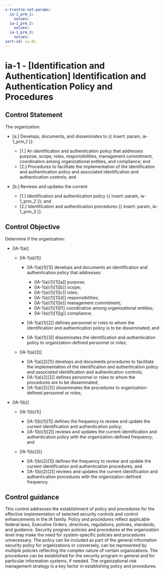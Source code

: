 ```yaml
---
x-trestle-set-params:
  ia-1_prm_1:
    values:
  ia-1_prm_2:
    values:
  ia-1_prm_3:
    values:
sort-id: ia-01
---
```


# ia-1 - \[Identification and Authentication\] Identification and Authentication Policy and Procedures

## Control Statement

The organization:

- \[a.\] Develops, documents, and disseminates to {{ insert: param, ia-1_prm_1 }}:

  - \[1.\] An identification and authentication policy that addresses purpose, scope, roles, responsibilities, management commitment, coordination among organizational entities, and compliance; and
  - \[2.\] Procedures to facilitate the implementation of the identification and authentication policy and associated identification and authentication controls; and

- \[b.\] Reviews and updates the current:

  - \[1.\] Identification and authentication policy {{ insert: param, ia-1_prm_2 }}; and
  - \[2.\] Identification and authentication procedures {{ insert: param, ia-1_prm_3 }}.

## Control Objective

Determine if the organization:

- \[IA-1(a)\]

  - \[IA-1(a)(1)\]

    - \[IA-1(a)(1)[1]\] develops and documents an identification and authentication policy that addresses:

      - \[IA-1(a)(1)[1][a]\] purpose;
      - \[IA-1(a)(1)[1][b]\] scope;
      - \[IA-1(a)(1)[1][c]\] roles;
      - \[IA-1(a)(1)[1][d]\] responsibilities;
      - \[IA-1(a)(1)[1][e]\] management commitment;
      - \[IA-1(a)(1)[1][f]\] coordination among organizational entities;
      - \[IA-1(a)(1)[1][g]\] compliance;

    - \[IA-1(a)(1)[2]\] defines personnel or roles to whom the identification and authentication policy is to be disseminated; and
    - \[IA-1(a)(1)[3]\] disseminates the identification and authentication policy to organization-defined personnel or roles;

  - \[IA-1(a)(2)\]

    - \[IA-1(a)(2)[1]\] develops and documents procedures to facilitate the implementation of the identification and authentication policy and associated identification and authentication controls;
    - \[IA-1(a)(2)[2]\] defines personnel or roles to whom the procedures are to be disseminated;
    - \[IA-1(a)(2)[3]\] disseminates the procedures to organization-defined personnel or roles;

- \[IA-1(b)\]

  - \[IA-1(b)(1)\]

    - \[IA-1(b)(1)[1]\] defines the frequency to review and update the current identification and authentication policy;
    - \[IA-1(b)(1)[2]\] reviews and updates the current identification and authentication policy with the organization-defined frequency; and

  - \[IA-1(b)(2)\]

    - \[IA-1(b)(2)[1]\] defines the frequency to review and update the current identification and authentication procedures; and
    - \[IA-1(b)(2)[2]\] reviews and updates the current identification and authentication procedures with the organization-defined frequency.

## Control guidance

This control addresses the establishment of policy and procedures for the effective implementation of selected security controls and control enhancements in the IA family. Policy and procedures reflect applicable federal laws, Executive Orders, directives, regulations, policies, standards, and guidance. Security program policies and procedures at the organization level may make the need for system-specific policies and procedures unnecessary. The policy can be included as part of the general information security policy for organizations or conversely, can be represented by multiple policies reflecting the complex nature of certain organizations. The procedures can be established for the security program in general and for particular information systems, if needed. The organizational risk management strategy is a key factor in establishing policy and procedures.
